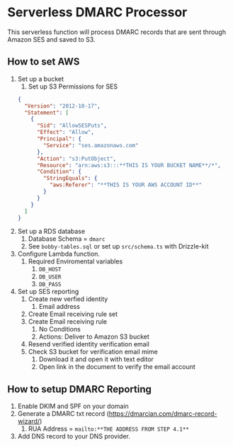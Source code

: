 # Serverless DMARC Processor

This serverless function will process DMARC records that are sent through Amazon SES and saved to S3.

## How to set AWS

1. Set up a bucket
   1. Set up S3 Permissions for SES
   ```json
   {
     "Version": "2012-10-17",
     "Statement": [
       {
         "Sid": "AllowSESPuts",
         "Effect": "Allow",
         "Principal": {
           "Service": "ses.amazonaws.com"
         },
         "Action": "s3:PutObject",
         "Resource": "arn:aws:s3:::**THIS IS YOUR BUCKET NAME**/*",
         "Condition": {
           "StringEquals": {
             "aws:Referer": "**THIS IS YOUR AWS ACCOUNT ID**"
           }
         }
       }
     ]
   }
   ```
2. Set up a RDS database
   1. Database Schema = `dmarc`
   2. See `bobby-tables.sql` or set up `src/schema.ts` with Drizzle-kit
3. Configure Lambda function.
   1. Required Enviromental variables
      1. `DB_HOST`
      2. `DB_USER`
      3. `DB_PASS`
4. Set up SES reporting
   1. Create new verfied identity
      1. Email address
   2. Create Email receiving rule set
   3. Create Email receiving rule
      1. No Conditions
      2. Actions: Deliver to Amazon S3 bucket
   4. Resend verified identity verification email
   5. Check S3 bucket for verification email mime
      1. Download it and open it with text editor
      2. Open link in the document to verify the email account

## How to setup DMARC Reporting

1. Enable DKIM and SPF on your domain
2. Generate a DMARC txt record (https://dmarcian.com/dmarc-record-wizard/)
   1. RUA Address = `mailto:**THE ADDRESS FROM STEP 4.1**`
3. Add DNS record to your DNS provider.
